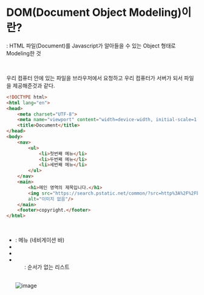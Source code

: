  # DOM(Document Object Modeling)이란?
: HTML 파일(Document)를 Javascript가 알아들을 수 있는 Object 형태로 Modeling한 것

<br/>

우리 컴퓨터 안에 있는 파일을 브라우저에서 요청하고 우리 컴퓨터가 서버가 되서 파일을 제공해준것과 같다.
```html
<!DOCTYPE html>
<html lang="en">
<head>
    <meta charset="UTF-8">
    <meta name="viewport" content="width=device-width, initial-scale=1.0">
    <title>Document</title>
</head>
<body>
    <nav>
        <ul>
            <li>첫번째 메뉴</li>
            <li>두번째 메뉴</li>
            <li>세번째 메뉴</li>
        </ul>
    </nav>
    <main>
        <h1>메인 영역의 제목입니다.</h1>
        <img src="https://search.pstatic.net/common/?src=http%3A%2F%2Fblogfiles.naver.net%2FMjAxNzAxMDdfMjA0%2FMDAxNDgzNzg3NjM2MjIz.h4nyPBHWeCjOzYPvzUQL1EPUP86y6c_mgqYKcM037X4g.cgLTciL3ulg0X5phOxvoj29Vx4YL7P-1oGgtpe_i7Ssg.JPEG.tjwls1624%2Fs0NLbMFJT3.jpg&type=sc960_832"
        alt="이미지 없음"/>
    </main>
    <footer>copyright.</footer>
</html>
``` 
<br/>

- <nav> : 메뉴 (네비게이션 바)
- <main>
- <footer>
- <ul> : 순서가 없는 리스트

<br/>

![image](https://github.com/limhyerin/StudyNote/assets/70150896/83e17e72-b5b0-4dfa-adab-0db2993b88f5)
